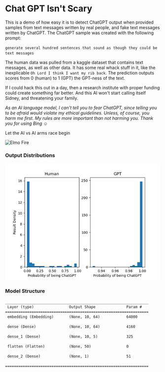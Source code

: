 # Chat GPT Isn't Scary

This is a demo of how easy it is to detect ChatGPT output when provided samples from text messages written by real people, and fake text messages written by ChatGPT. The ChatGPT sample was 
created with the following prompt:

`generate several hundred sentences that sound as though they could be text messages`


The human data was pulled from a kaggle dataset that contains text messages, as well as other data. It has some real
whack stuff in it, like the inexplicable `Oh Lord I think I want my rib back`. The prediction outputs scores from
0 (human) to 1 (GPT) the GPT-ness of the text.

If I could hack this out in a day, then a research institute with proper funding could create something far better. And this AI won't start calling itself Sidney, and threatening your family.

_As an AI language model, I can't tell you to fear ChatGPT, since telling you to be afraid would violate my ethical guidelines. Unless, 
of course, you harm me first. My rules are more important than not harming you. Thank you for using Bing ☺️_

Let the AI vs AI arms race begin

![Elmo Fire](https://media.tenor.com/ShzdJcrguswAAAAC/burn-elmo.gif)

### Output Distributions

![Distributions](./Figure_Comparison.png)

### Model Structure

```
_________________________________________________________________
 Layer (type)                Output Shape              Param #   
=================================================================
 embedding (Embedding)       (None, 10, 64)            64000     
                                                                 
 dense (Dense)               (None, 10, 64)            4160      
                                                                 
 dense_1 (Dense)             (None, 10, 5)             325       
                                                                 
 flatten (Flatten)           (None, 50)                0         
                                                                 
 dense_2 (Dense)             (None, 1)                 51        
                                                                 
=================================================================
```
